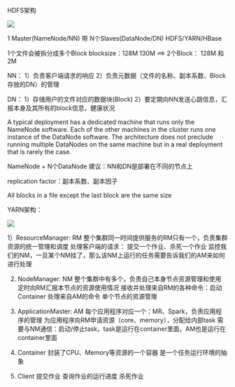 HDFS架构

![](http://hadoop.apache.org/docs/current/hadoop-project-dist/hadoop-hdfs/images/hdfsarchitecture.png)

1 Master(NameNode/NN)  带 N个Slaves(DataNode/DN)
HDFS/YARN/HBase

1个文件会被拆分成多个Block
blocksize：128M
130M ==> 2个Block： 128M 和 2M

NN：
1）负责客户端请求的响应
2）负责元数据（文件的名称、副本系数、Block存放的DN）的管理

DN：
1）存储用户的文件对应的数据块(Block)
2）要定期向NN发送心跳信息，汇报本身及其所有的block信息，健康状况

A typical deployment has a dedicated machine that runs only the NameNode software. 
Each of the other machines in the cluster runs one instance of the DataNode software.
The architecture does not preclude running multiple DataNodes on the same machine 
but in a real deployment that is rarely the case.

NameNode + N个DataNode
建议：NN和DN是部署在不同的节点上


replication factor：副本系数、副本因子

All blocks in a file except the last block are the same size



YARN架构：

![](http://hadoop.apache.org/docs/current/hadoop-yarn/hadoop-yarn-site/yarn_architecture.gif)

1）ResourceManager: RM
	整个集群同一时间提供服务的RM只有一个，负责集群资源的统一管理和调度
	处理客户端的请求： 提交一个作业、杀死一个作业
	监控我们的NM，一旦某个NM挂了，那么该NM上运行的任务需要告诉我们的AM来如何进行处理

2) NodeManager: NM
	整个集群中有多个，负责自己本身节点资源管理和使用
	定时向RM汇报本节点的资源使用情况
	接收并处理来自RM的各种命令：启动Container
	处理来自AM的命令
	单个节点的资源管理

3) ApplicationMaster: AM
	每个应用程序对应一个：MR、Spark，负责应用程序的管理
	为应用程序向RM申请资源（core、memory），分配给内部task
	需要与NM通信：启动/停止task，task是运行在container里面，AM也是运行在container里面

4) Container
	封装了CPU、Memory等资源的一个容器
	是一个任务运行环境的抽象

5) Client
	提交作业
	查询作业的运行进度
	杀死作业


